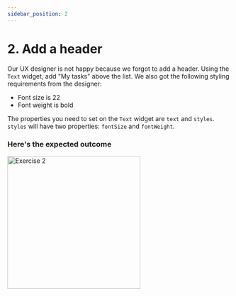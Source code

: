 ```yaml
---
sidebar_position: 2
---
```


# 2. Add a header

Our UX designer is not happy because we forgot to add a header. Using the `Text` widget, add "My tasks" above the list. We also got the following styling requirements from the designer:

* Font size is 22
* Font weight is bold

The properties you need to set on the `Text` widget are `text` and `styles`. `styles` will have two properties: `fontSize` and `fontWeight`.

### Here's the expected outcome

<img src="/img/exercise_2.jpg" alt="Exercise 2" width="300"/>